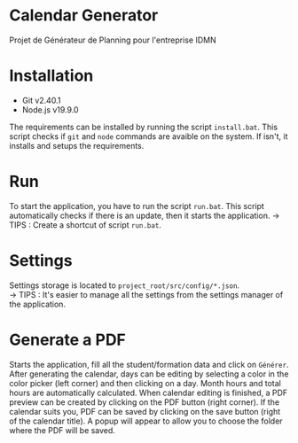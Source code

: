 # Calendar Generator
Projet de Générateur de Planning pour l'entreprise IDMN

# Installation
- Git v2.40.1
- Node.js v19.9.0

The requirements can be installed by running the script ``install.bat``.
This script checks if ``git`` and ``node`` commands are avaible on the system. If isn't, it installs and setups the requirements.

# Run
To start the application, you have to run the script ``run.bat``.
This script automatically checks if there is an update, then it starts the application.
-> TIPS : Create a shortcut of script ``run.bat``.

# Settings
Settings storage is located to ``project_root/src/config/*.json``.
<br>
-> TIPS : It's easier to manage all the settings from the settings manager of the application.

# Generate a PDF
Starts the application, fill all the student/formation data and click on ``Générer``.
After generating the calendar, days can be editing by selecting a color in the color picker (left corner) and then clicking on a day.
Month hours and total hours are automatically calculated.
When calendar editing is finished, a PDF preview can be created by clicking on the PDF button (right corner).
If the calendar suits you, PDF can be saved by clicking on the save button (right of the calendar title).
A popup will appear to allow you to choose the folder where the PDF will be saved.
